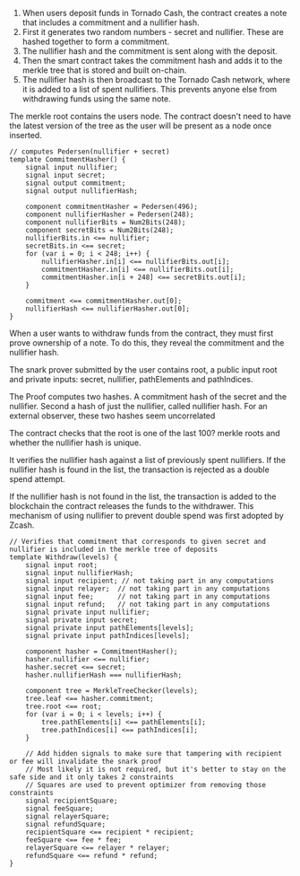 1) When users deposit funds in Tornado Cash, the contract creates a note that includes a commitment and a nullifier hash. 
2) First it generates two random numbers - secret and nullifier. These are hashed together to form a commitment. 
3) The nullifier hash and the commitment is sent along with the deposit. 
4) Then the smart contract takes the commitment hash and adds it to the merkle tree that is stored and built on-chain. 
5) The nullifier hash is then broadcast to the Tornado Cash network, where it is added to a list of spent nullifiers. This prevents anyone else from withdrawing funds using the same note.

The merkle root contains the users node. The contract doesn't need to have the latest version of the tree as the user will be present as a node once inserted.


```circom=
// computes Pedersen(nullifier + secret)
template CommitmentHasher() {
    signal input nullifier;
    signal input secret;
    signal output commitment;
    signal output nullifierHash;

    component commitmentHasher = Pedersen(496);
    component nullifierHasher = Pedersen(248);
    component nullifierBits = Num2Bits(248);
    component secretBits = Num2Bits(248);
    nullifierBits.in <== nullifier;
    secretBits.in <== secret;
    for (var i = 0; i < 248; i++) {
        nullifierHasher.in[i] <== nullifierBits.out[i];
        commitmentHasher.in[i] <== nullifierBits.out[i];
        commitmentHasher.in[i + 248] <== secretBits.out[i];
    }

    commitment <== commitmentHasher.out[0];
    nullifierHash <== nullifierHasher.out[0];
}
```
When a user wants to withdraw funds from the contract, they must first prove ownership of a note. To do this, they reveal the commitment and the nullifier hash.

The snark prover submitted by the user contains root, a public input root and private inputs: secret, nullifier,  pathElements and pathIndices.

The Proof computes two hashes. A commitment hash of the secret and the nullifier. Second a hash of just the nullifier, called nullifier hash. For an external observer, these two hashes seem uncorrelated

The contract checks that the root is one of the last 100? merkle roots and whether the nullifier hash is unique.

It verifies the nullifier hash against a list of previously spent nullifiers. If the nullifier hash is found in the list, the transaction is rejected as a double spend attempt.

If the nullifier hash is not found in the list, the transaction is added to the blockchain the contract releases the funds to the withdrawer. This mechanism of using nullifier to prevent double spend was first adopted by Zcash.


```circom=
// Verifies that commitment that corresponds to given secret and nullifier is included in the merkle tree of deposits
template Withdraw(levels) {
    signal input root;
    signal input nullifierHash;
    signal input recipient; // not taking part in any computations
    signal input relayer;  // not taking part in any computations
    signal input fee;      // not taking part in any computations
    signal input refund;   // not taking part in any computations
    signal private input nullifier;
    signal private input secret;
    signal private input pathElements[levels];
    signal private input pathIndices[levels];

    component hasher = CommitmentHasher();
    hasher.nullifier <== nullifier;
    hasher.secret <== secret;
    hasher.nullifierHash === nullifierHash;

    component tree = MerkleTreeChecker(levels);
    tree.leaf <== hasher.commitment;
    tree.root <== root;
    for (var i = 0; i < levels; i++) {
        tree.pathElements[i] <== pathElements[i];
        tree.pathIndices[i] <== pathIndices[i];
    }

    // Add hidden signals to make sure that tampering with recipient or fee will invalidate the snark proof
    // Most likely it is not required, but it's better to stay on the safe side and it only takes 2 constraints
    // Squares are used to prevent optimizer from removing those constraints
    signal recipientSquare;
    signal feeSquare;
    signal relayerSquare;
    signal refundSquare;
    recipientSquare <== recipient * recipient;
    feeSquare <== fee * fee;
    relayerSquare <== relayer * relayer;
    refundSquare <== refund * refund;
}
```